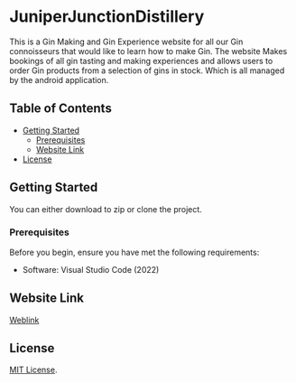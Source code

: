 # JuniperJunctionDistillery

This is a Gin Making and Gin Experience website for all our Gin connoisseurs that would like to learn how to make Gin. The website Makes bookings of all gin tasting and making experiences and allows users to order Gin products from a selection of gins in stock. Which is all managed by the android application.

## Table of Contents

- [Getting Started](#getting-started)
  - [Prerequisites](#prerequisites)
  - [Website Link](#website-link)
- [License](#license)

## Getting Started

You can either download to zip or clone the project.

### Prerequisites

Before you begin, ensure you have met the following requirements:

- Software: Visual Studio Code (2022)

## Website Link

[Weblink](https://juniperjunctiondistillery20231110075302.azurewebsites.net/)

## License

[MIT License](https://opensource.org/licenses/MIT).

